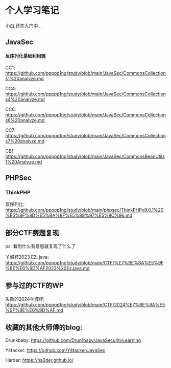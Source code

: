 # 个人学习笔记
小白,还在入门中...

## JavaSec

#### 反序列化基础利用链

CC1: https://github.com/ppppp1ng/study/blob/main/JavaSec/CommonsCollections1%20analyze.md

CC4: https://github.com/ppppp1ng/study/blob/main/JavaSec/CommonsCollections4%20analyze.md

CC6: https://github.com/ppppp1ng/study/blob/main/JavaSec/CommonsCollections6%20analyze.md

CC7: https://github.com/ppppp1ng/study/blob/main/JavaSec/CommonsCollections7%20analyze.md

CB1: https://github.com/ppppp1ng/study/blob/main/JavaSec/CommonsBeanUtils1%20Analyze.md


## PHPSec

### ThinkPHP

反序列化: https://github.com/ppppp1ng/study/blob/main/phpsec/ThinkPHPv8.0.1%20%E5%8F%8D%E5%BA%8F%E5%88%97%E5%8C%96.md

## 部分CTF赛题复现

ps: 看到什么有意思就复现了什么了

羊城杯2023 EZ_java: https://github.com/ppppp1ng/study/blob/main/CTF/%E7%BE%8A%E5%9F%8E%E6%9D%AF2023%20EzJava.md



## 参与过的CTF的WP

失败的2024羊城杯: https://github.com/ppppp1ng/study/blob/main/CTF/2024%E7%BE%8A%E5%9F%8E%E6%9D%AF.md








## 收藏的其他大师傅的blog:
Drunkbaby: https://github.com/Drun1baby/JavaSecurityLearning

Y4tacker: https://github.com/Y4tacker/JavaSec

Harder: https://ha2der.github.io/
